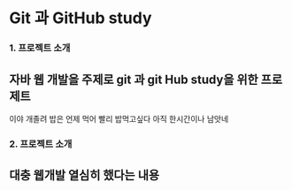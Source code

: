 # Git 과 GitHub study 

### 1. 프로젝트 소개

자바 웹 개발을 주제로 git 과 git Hub study을 위한 프로제트
---
이야 개졸려 밥은 언제 먹어 빨리 밥먹고싶다 아직 한시간이나 남앗네

### 2. 프로젝트 소개

대충 웹개발 열심히 했다는 내용
-----
